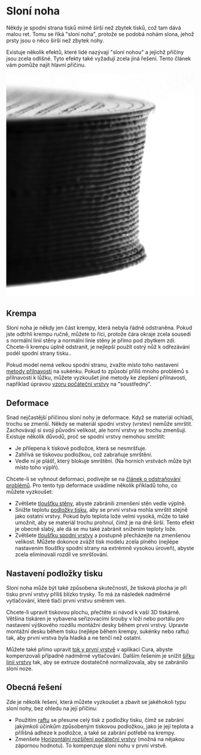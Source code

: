 Sloní noha
====
Někdy je spodní strana tisků mírně širší než zbytek tisků, což tam dává malou ret. Tomu se říká "sloní noha", protože se podobá nohám slona, jehož prsty jsou o něco širší než zbytek nohy.

Existuje několik efektů, které lidé nazývají "sloní nohou" a jejichž příčiny jsou zcela odlišné. Tyto efekty také vyžadují zcela jiná řešení. Tento článek vám pomůže najít hlavní příčinu.

![Sloní nohy způsobené silou vrstev pláště](../../../articles/images/elephants_foot.jpg)

Krempa
----
Sloní noha je někdy jen část krempy, která nebyla řádně odstraněna. Pokud jste odtrhli krempu ručně, můžete to říci, protože čára okraje zcela sousedí s normální linií stěny a normální linie stěny je přímo pod zbytkem zdi. Chcete-li krempu úplně odstranit, je nejlepší použít ostrý nůž k odřezávání podél spodní strany tisku..

Pokud model nemá velkou spodní stranu, zvažte místo toho nastavení [metody přilnavosti](../platform_adhesion/adhesion_type.md) na sukénku. Pokud to způsobí příliš mnoho problémů s přilnavostí k lůžku, můžete vyzkoušet jiné metody ke zlepšení přilnavosti, například úpravou [vzoru počáteční vrstvy](../shell/top_bottom_pattern_0.md) na "soustředný".

Deformace
----
Snad nejčastější příčinou sloní nohy je deformace. Když se materiál ochladí, trochu se zmenší. Někdy se materiál spodní vrstvy (vrstev) nemůže smrštit. Zachovávají si svoji původní velikost, ale horní vrstvy se trochu zmenšují. Existuje několik důvodů, proč se spodní vrstvy nemohou smrštit:
* Je přilepena k tiskové podložce, která se nesmršťuje.
* Zahřívá se tiskovou podložkou, což zabraňuje smrštění.
* Vedle ní je plášť, který blokuje smrštění. (Na horních vrstvách může být místo toho výplň).

Chcete-li se vyhnout deformaci, podívejte se na [článek o odstraňování problémů](warping.md). Pro tento typ deformace uvádíme několik příkladů toho, co můžete vyzkoušet:
* Zvětšete [tloušťku stěny](../shell/wall_thickness.md), abyste zabránili zmenšení stěn vedle výplně.
* Snižte teplotu [podložky tisku](../material/material_bed_temperature.md), aby se první vrstva mohla smrštit stejně jako ostatní vrstvy. Pokud bylo teplota lože velmi vysoká, může to také umožnit, aby se materiál trochu prohnul, čímž je na dně širší. Tento efekt je obecně slabý, ale dá se mu také zabránit snížením teploty lože.
* Zvětšete [tloušťku spodní vrstvy](../shell/bottom_thickness.md) a postupně přecházejte na zmenšenou velikost. Můžete dokonce zvážit tisk modelu zcela plného (nejlépe nastavením tloušťky spodní strany na extrémně vysokou úroveň), abyste zcela eliminovali rozdíl ve smršťování.

Nastavení podložky tisku
----
Sloní noha může být také způsobena skutečností, že tisková plocha je při tisku první vrstvy příliš blízko trysky. To má za následek nadměrné vytlačování, které tlačí první vrstvu směrem ven.

Chcete-li upravit  tiskovou plochu, přečtěte si návod k vaší 3D tiskárně. Většina tiskáren je vybavena seřizovacími šrouby v loži nebo portálu pro nastavení výškového rozdílu montážní desky během první vrstvy. Upravte montážní desku během tisku (nejlépe během krempy, sukénky nebo raftu) tak, aby první vrstva byla hladká a ne tenčí než ostatní.

Můžete také přímo upravit [tok v první vrstvě](../material/material_flow_layer_0.md) v aplikaci Cura, abyste kompenzovali případné nadměrné vytlačování. Dalším řešením je snížit [šířku linii vrstvy](../resolution/initial_layer_line_width_factor.md) tak, aby se extruze dostatečně normalizovala, aby se zabránilo sloní noze.

Obecná řešení
----
Zde je několik řešení, která můžete vyzkoušet a zbavit se jakéhokoli typu sloní nohy, bez ohledu na její příčinu:
* Použitím [raftu](../platform_adhesion/adhesion_type.md) se přesune celý tisk z podložky tisku, čímž se zabrání jakýmkoli účinkům způsobeným tiskovou podložkou, jako je její teplota a přílišná adheze k podložce, a také se zabrání potřebě na krempy.
* Zmenšete [Horizontální rozšíření počáteční vrstvy](../shell/xy_offset_layer_0.md) (možná na nějakou zápornou hodnotu). To kompenzuje sloní nohu v první vrstvě.